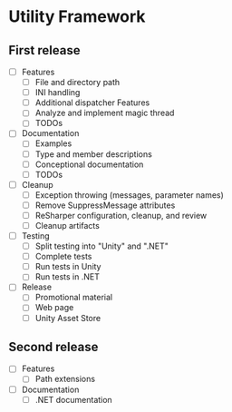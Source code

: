 # Utility Framework

## First release

- [ ] Features
  - [ ] File and directory path
  - [ ] INI handling
  - [ ] Additional dispatcher Features
  - [ ] Analyze and implement magic thread
  - [ ] TODOs
- [ ] Documentation
  - [ ] Examples
  - [ ] Type and member descriptions
  - [ ] Conceptional documentation
  - [ ] TODOs
- [ ] Cleanup
  - [ ] Exception throwing (messages, parameter names)
  - [ ] Remove SuppressMessage attributes
  - [ ] ReSharper configuration, cleanup, and review
  - [ ] Cleanup artifacts
- [ ] Testing
  - [ ] Split testing into "Unity" and ".NET"
  - [ ] Complete tests
  - [ ] Run tests in Unity
  - [ ] Run tests in .NET
- [ ] Release
  - [ ] Promotional material
  - [ ] Web page
  - [ ] Unity Asset Store

## Second release

- [ ] Features
  - [ ] Path extensions
- [ ] Documentation
  - [ ] .NET documentation
